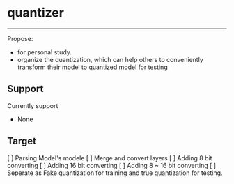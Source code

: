 # quantizer

----
Propose:
* for personal study.  
* organize the quantization, which can help others to conveniently transform their model to quantized model  for testing

## Support 
Currently support 
* None


## Target
[ ] Parsing Model's modele
[ ] Merge and convert layers
[ ] Adding 8 bit converting 
[ ] Adding 16 bit converting 
[ ] Adding 8 ~ 16 bit converting 
[ ] Seperate as  Fake quantization for training and true quantization for testing.
